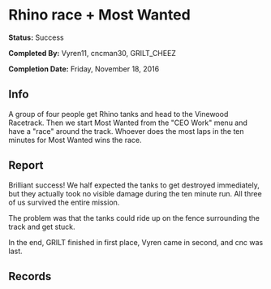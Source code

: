 # Rhino race + Most Wanted

**Status:** Success

**Completed By:** Vyren11, cncman30, GRILT_CHEEZ

**Completion Date:** Friday, November 18, 2016


## Info
A group of four people get Rhino tanks and head to the Vinewood Racetrack. Then we start Most Wanted from the "CEO Work" menu and have a "race" around the track. Whoever does the most laps in the ten minutes for Most Wanted wins the race. 

## Report
Brilliant success! We half expected the tanks to get destroyed immediately, but they actually took no visible damage during the ten minute run. All three of us survived the entire mission. 

The problem was that the tanks could ride up on the fence surrounding the track and get stuck. 

In the end, GRILT finished in first place, Vyren came in second, and cnc was last. 

## Records